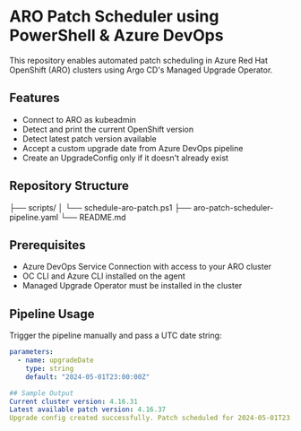 # ARO Patch Scheduler using PowerShell & Azure DevOps
This repository enables automated patch scheduling in Azure Red Hat OpenShift (ARO) clusters using Argo CD's Managed Upgrade Operator.

## Features
- Connect to ARO as kubeadmin
- Detect and print the current OpenShift version
- Detect latest patch version available
- Accept a custom upgrade date from Azure DevOps pipeline
- Create an UpgradeConfig only if it doesn't already exist

## Repository Structure
 ├── scripts/ │ └── schedule-aro-patch.ps1 ├── aro-patch-scheduler-pipeline.yaml └── README.md

## Prerequisites
- Azure DevOps Service Connection with access to your ARO cluster
- OC CLI and Azure CLI installed on the agent
- Managed Upgrade Operator must be installed in the cluster
  
## Pipeline Usage
Trigger the pipeline manually and pass a UTC date string:
```yaml
parameters:
  - name: upgradeDate
    type: string
    default: "2024-05-01T23:00:00Z"

## Sample Output 
Current cluster version: 4.16.31
Latest available patch version: 4.16.37
Upgrade config created successfully. Patch scheduled for 2024-05-01T23:00:00Z
